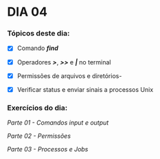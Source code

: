 # DIA 04

### Tópicos deste dia:

- [X] Comando **_find_**
- [X] Operadores **_>_**, **_>>_** e **_|_** no terminal
- [X] Permissões de arquivos e diretórios- 
- [X] Verificar status e enviar sinais a processos Unix


### Exercícios do dia:

_Parte 01 - Comandos input e output_

_Parte 02 - Permissões_

_Parte 03 - Processos e Jobs_
